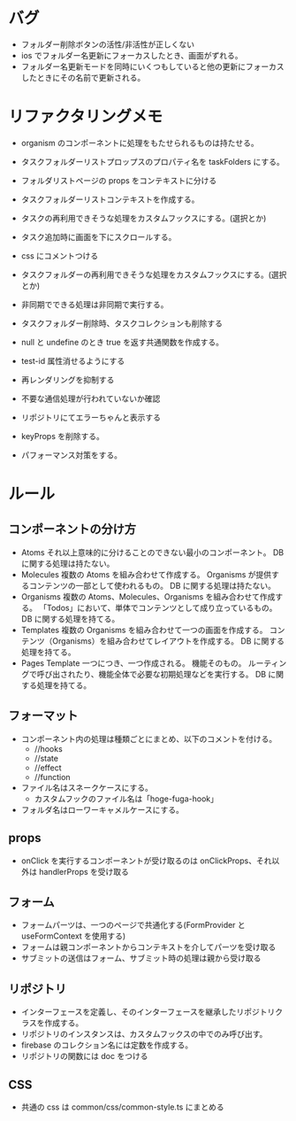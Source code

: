 # バグ

- フォルダー削除ボタンの活性/非活性が正しくない
- ios でフォルダー名更新にフォーカスしたとき、画面がずれる。
- フォルダー名更新モードを同時にいくつもしていると他の更新にフォーカスしたときにその名前で更新される。

# リファクタリングメモ

- organism のコンポーネントに処理をもたせられるものは持たせる。
- タスクフォルダーリストプロップスのプロパティ名を taskFolders にする。
- フォルダリストページの props をコンテキストに分ける
- タスクフォルダーリストコンテキストを作成する。

- タスクの再利用できそうな処理をカスタムフックスにする。(選択とか)
- タスク追加時に画面を下にスクロールする。
- css にコメントつける

- タスクフォルダーの再利用できそうな処理をカスタムフックスにする。(選択とか)
- 非同期でできる処理は非同期で実行する。
- タスクフォルダー削除時、タスクコレクションも削除する
- null と undefine のとき true を返す共通関数を作成する。

- test-id 属性消せるようにする
- 再レンダリングを抑制する
- 不要な通信処理が行われていないか確認
- リポジトリにてエラーちゃんと表示する
- keyProps を削除する。
- パフォーマンス対策をする。

# ルール

## コンポーネントの分け方

- Atoms
  それ以上意味的に分けることのできない最小のコンポーネント。
  DB に関する処理は持たない。
- Molecules
  複数の Atoms を組み合わせて作成する。
  Organisms が提供するコンテンツの一部として使われるもの。
  DB に関する処理は持たない。
- Organisms
  複数の Atoms、Molecules、Organisms を組み合わせて作成する。
  「Todos」において、単体でコンテンツとして成り立っているもの。
  DB に関する処理を持てる。
- Templates
  複数の Organisms を組み合わせて一つの画面を作成する。
  コンテンツ（Organisms）を組み合わせてレイアウトを作成する。
  DB に関する処理を持てる。
- Pages
  Template 一つにつき、一つ作成される。
  機能そのもの。
  ルーティングで呼び出されたり、機能全体で必要な初期処理などを実行する。
  DB に関する処理を持てる。

## フォーマット

- コンポーネント内の処理は種類ごとにまとめ、以下のコメントを付ける。
  - //hooks
  - //state
  - //effect
  - //function
- ファイル名はスネークケースにする。
  - カスタムフックのファイル名は「hoge-fuga-hook」
- フォルダ名はローワーキャメルケースにする。

## props

- onClick を実行するコンポーネントが受け取るのは onClickProps、それ以外は handlerProps を受け取る

## フォーム

- フォームパーツは、一つのページで共通化する(FormProvider と useFormContext を使用する)
- フォームは親コンポーネントからコンテキストを介してパーツを受け取る
- サブミットの送信はフォーム、サブミット時の処理は親から受け取る

## リポジトリ

- インターフェースを定義し、そのインターフェースを継承したリポジトリクラスを作成する。
- リポジトリのインスタンスは、カスタムフックスの中でのみ呼び出す。
- firebase のコレクション名には定数を作成する。
- リポジトリの関数には doc をつける

## CSS

- 共通の css は common/css/common-style.ts にまとめる
